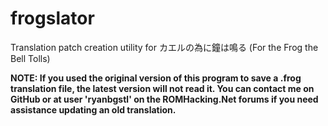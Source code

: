 # frogslator
Translation patch creation utility for カエルの為に鐘は鳴る (For the Frog the Bell Tolls)

**NOTE: If you used the original version of this program to save a .frog translation file, the latest version will not read it. You can contact me on GitHub or at user 'ryanbgstl' on the ROMHacking.Net forums if you need assistance updating an old translation.**
